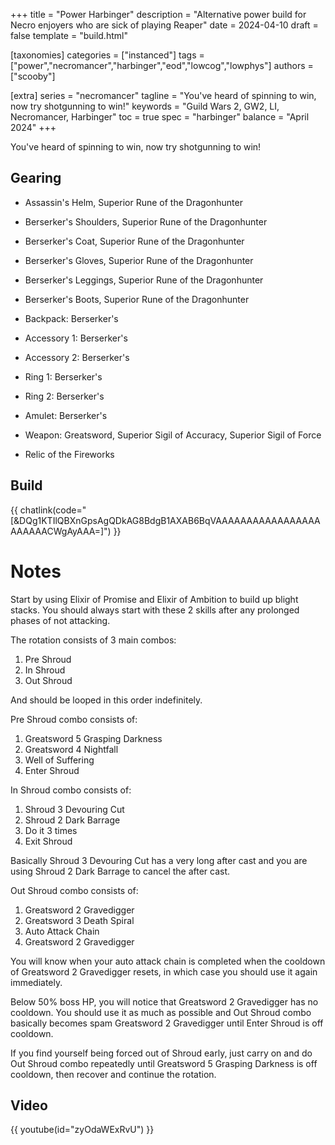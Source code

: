 +++
title = "Power Harbinger"
description = "Alternative power build for Necro enjoyers who are sick of playing Reaper"
date = 2024-04-10
draft = false
template = "build.html"

[taxonomies]
categories = ["instanced"]
tags = ["power","necromancer","harbinger","eod","lowcog","lowphys"]
authors = ["scooby"]

[extra]
series = "necromancer"
tagline = "You've heard of spinning to win, now try shotgunning to win!"
keywords = "Guild Wars 2, GW2, LI, Necromancer, Harbinger"
toc = true
spec = "harbinger"
balance = "April 2024"
+++

You've heard of spinning to win, now try shotgunning to win!

## Gearing

- Assassin's Helm, Superior Rune of the Dragonhunter
- Berserker's Shoulders, Superior Rune of the Dragonhunter
- Berserker's Coat, Superior Rune of the Dragonhunter
- Berserker's Gloves, Superior Rune of the Dragonhunter
- Berserker's Leggings, Superior Rune of the Dragonhunter
- Berserker's Boots, Superior Rune of the Dragonhunter

- Backpack: Berserker's
- Accessory 1: Berserker's
- Accessory 2: Berserker's
- Ring 1: Berserker's
- Ring 2: Berserker's
- Amulet: Berserker's
- Weapon: Greatsword, Superior Sigil of Accuracy, Superior Sigil of Force
- Relic of the Fireworks

## Build

{{ chatlink(code="[&DQg1KTIlQBXnGpsAgQDkAG8BdgB1AXAB6BqVAAAAAAAAAAAAAAAAAAAAAAACWgAyAAA=]") }}

# Notes

Start by using Elixir of Promise and Elixir of Ambition to build up blight stacks. You should always start with these 2 skills after any prolonged phases of not attacking.

The rotation consists of 3 main combos:  
1. Pre Shroud  
1. In Shroud  
1. Out Shroud

And should be looped in this order indefinitely.

Pre Shroud combo consists of:  
1. Greatsword 5 Grasping Darkness  
1. Greatsword 4 Nightfall  
1. Well of Suffering  
1. Enter Shroud

In Shroud combo consists of:  
1. Shroud 3 Devouring Cut  
1. Shroud 2 Dark Barrage  
1. Do it 3 times  
1. Exit Shroud  

Basically Shroud 3 Devouring Cut has a very long after cast and you are using Shroud 2 Dark Barrage to cancel the after cast.

Out Shroud combo consists of:  
1. Greatsword 2 Gravedigger  
1. Greatsword 3 Death Spiral  
1. Auto Attack Chain  
1. Greatsword 2 Gravedigger  

You will know when your auto attack chain is completed when the cooldown of Greatsword 2 Gravedigger resets, in which case you should use it again immediately.

Below 50% boss HP, you will notice that Greatsword 2 Gravedigger has no cooldown. You should use it as much as possible and Out Shroud combo basically becomes spam Greatsword 2 Gravedigger until Enter Shroud is off cooldown.

If you find yourself being forced out of Shroud early, just carry on and do Out Shroud combo repeatedly until Greatsword 5 Grasping Darkness is off cooldown, then recover and continue the rotation.

## Video

{{ youtube(id="zyOdaWExRvU") }}
